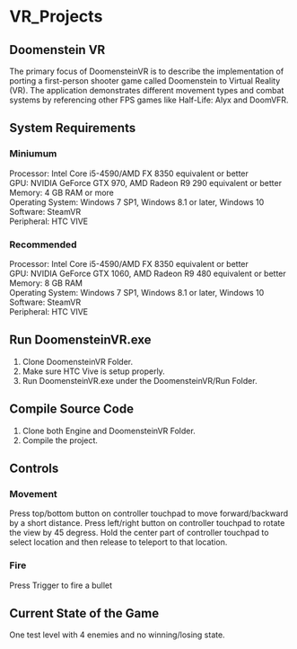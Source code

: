 # VR_Projects
## Doomenstein VR
The primary focus of DoomensteinVR is to describe the implementation of porting a first-person shooter game called Doomenstein to Virtual Reality (VR). The application demonstrates different movement types and combat systems by referencing other FPS games like Half-Life: Alyx and DoomVFR.

## System Requirements
### Miniumum
Processor: Intel Core i5-4590/AMD FX 8350 equivalent or better<br>
GPU: NVIDIA GeForce GTX 970, AMD Radeon R9 290 equivalent or better<br>
Memory: 4 GB RAM or more<br>
Operating System: Windows 7 SP1, Windows 8.1 or later, Windows 10<br>
Software: SteamVR<br>
Peripheral: HTC VIVE

### Recommended
Processor: Intel Core i5-4590/AMD FX 8350 equivalent or better<br>
GPU: NVIDIA GeForce GTX 1060, AMD Radeon R9 480 equivalent or better<br>
Memory: 8 GB RAM<br>
Operating System: Windows 7 SP1, Windows 8.1 or later, Windows 10<br>
Software: SteamVR<br>
Peripheral: HTC VIVE<br>

## Run DoomensteinVR.exe
1. Clone DoomensteinVR Folder.
2. Make sure HTC Vive is setup properly.
3. Run DoomensteinVR.exe under the DoomensteinVR/Run Folder.

## Compile Source Code
1. Clone both Engine and DoomensteinVR Folder.
2. Compile the project.

## Controls
### Movement
Press top/bottom button on controller touchpad to move forward/backward by a short distance.
Press left/right button on controller touchpad to rotate the view by 45 degress.
Hold the center part of controller touchpad to select location and then release to teleport to that location.

### Fire
Press Trigger to fire a bullet

## Current State of the Game
One test level with 4 enemies and no winning/losing state.


